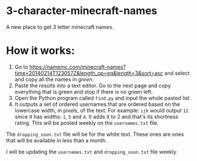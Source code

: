 # 3-character-minecraft-names
A new place to get 3 letter minecraft names.

# How it works:

1. Go to https://namemc.com/minecraft-names?time=20140214T123057Z&length_op=eq&length=3&sort=asc and select and copy all the names in _green_.
2. Paste the results into a text editor. Go to the next page and copy everything that is green and stop if there is no green left.
3. Open the Python program called `find.py` and input the whole pasted list.
4. It outputs a set of ordered usernames that are ordered based on the lowercase width, in pixels, of the text.
For example: `ijk` would output `12` since it has widths: `1`, `5` and `4`. It adds it to 2 and that's its shortness rating. This will be posted weekly on the `usernames.txt` file.


The `dropping_soon.txt` file will be for the white text. These ones are ones that will be available in less than a month.

I will be updating the `usernames.txt` and `dropping_soon.txt` file weekly.
